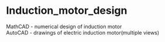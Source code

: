 # Induction_motor_design

MathCAD - numerical design of induction motor <br>
AutoCAD - drawings of electric induction motor(multiple views)
